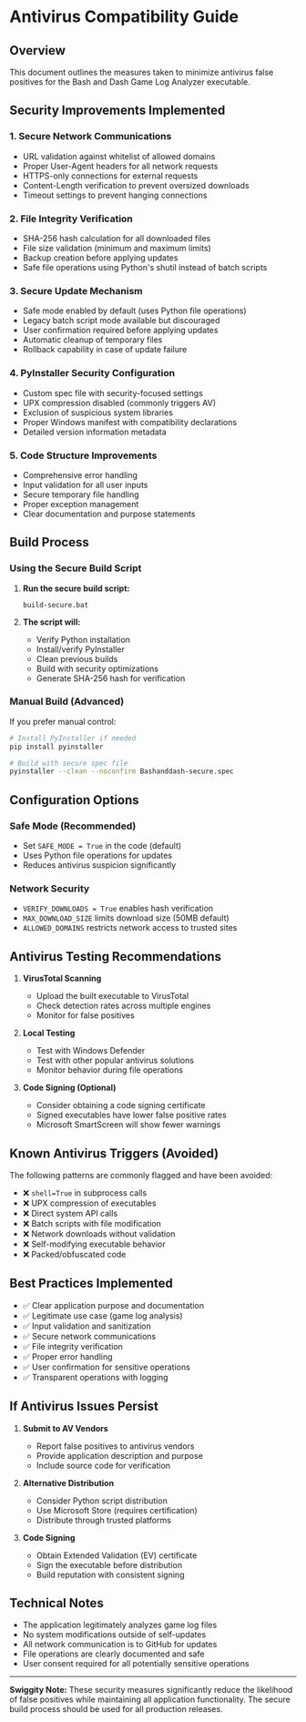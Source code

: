 # Antivirus Compatibility Guide

## Overview

This document outlines the measures taken to minimize antivirus false positives for the Bash and Dash Game Log Analyzer executable.

## Security Improvements Implemented

### 1. **Secure Network Communications**
- URL validation against whitelist of allowed domains
- Proper User-Agent headers for all network requests
- HTTPS-only connections for external requests
- Content-Length verification to prevent oversized downloads
- Timeout settings to prevent hanging connections

### 2. **File Integrity Verification**
- SHA-256 hash calculation for all downloaded files
- File size validation (minimum and maximum limits)
- Backup creation before applying updates
- Safe file operations using Python's shutil instead of batch scripts

### 3. **Secure Update Mechanism**
- Safe mode enabled by default (uses Python file operations)
- Legacy batch script mode available but discouraged
- User confirmation required before applying updates
- Automatic cleanup of temporary files
- Rollback capability in case of update failure

### 4. **PyInstaller Security Configuration**
- Custom spec file with security-focused settings
- UPX compression disabled (commonly triggers AV)
- Exclusion of suspicious system libraries
- Proper Windows manifest with compatibility declarations
- Detailed version information metadata

### 5. **Code Structure Improvements**
- Comprehensive error handling
- Input validation for all user inputs
- Secure temporary file handling
- Proper exception management
- Clear documentation and purpose statements

## Build Process

### Using the Secure Build Script

1. **Run the secure build script:**
   ```
   build-secure.bat
   ```

2. **The script will:**
   - Verify Python installation
   - Install/verify PyInstaller
   - Clean previous builds
   - Build with security optimizations
   - Generate SHA-256 hash for verification

### Manual Build (Advanced)

If you prefer manual control:

```bash
# Install PyInstaller if needed
pip install pyinstaller

# Build with secure spec file
pyinstaller --clean --noconfirm Bashanddash-secure.spec
```

## Configuration Options

### Safe Mode (Recommended)
- Set `SAFE_MODE = True` in the code (default)
- Uses Python file operations for updates
- Reduces antivirus suspicion significantly

### Network Security
- `VERIFY_DOWNLOADS = True` enables hash verification
- `MAX_DOWNLOAD_SIZE` limits download size (50MB default)
- `ALLOWED_DOMAINS` restricts network access to trusted sites

## Antivirus Testing Recommendations

1. **VirusTotal Scanning**
   - Upload the built executable to VirusTotal
   - Check detection rates across multiple engines
   - Monitor for false positives

2. **Local Testing**
   - Test with Windows Defender
   - Test with other popular antivirus solutions
   - Monitor behavior during file operations

3. **Code Signing (Optional)**
   - Consider obtaining a code signing certificate
   - Signed executables have lower false positive rates
   - Microsoft SmartScreen will show fewer warnings

## Known Antivirus Triggers (Avoided)

The following patterns are commonly flagged and have been avoided:

- ❌ `shell=True` in subprocess calls
- ❌ UPX compression of executables
- ❌ Direct system API calls
- ❌ Batch scripts with file modification
- ❌ Network downloads without validation
- ❌ Self-modifying executable behavior
- ❌ Packed/obfuscated code

## Best Practices Implemented

- ✅ Clear application purpose and documentation
- ✅ Legitimate use case (game log analysis)
- ✅ Input validation and sanitization
- ✅ Secure network communications
- ✅ File integrity verification
- ✅ Proper error handling
- ✅ User confirmation for sensitive operations
- ✅ Transparent operations with logging

## If Antivirus Issues Persist

1. **Submit to AV Vendors**
   - Report false positives to antivirus vendors
   - Provide application description and purpose
   - Include source code for verification

2. **Alternative Distribution**
   - Consider Python script distribution
   - Use Microsoft Store (requires certification)
   - Distribute through trusted platforms

3. **Code Signing**
   - Obtain Extended Validation (EV) certificate
   - Sign the executable before distribution
   - Build reputation with consistent signing

## Technical Notes

- The application legitimately analyzes game log files
- No system modifications outside of self-updates
- All network communication is to GitHub for updates
- File operations are clearly documented and safe
- User consent required for all potentially sensitive operations

---

**Swiggity Note:** These security measures significantly reduce the likelihood of false positives while maintaining all application functionality. The secure build process should be used for all production releases.
